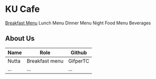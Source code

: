 # KU Cafe

[Breakfast Menu](Menu.md/##breakfast-menu)
Lunch Menu
Dinner Menu
Night Food Menu
Beverages

## About Us

| Name      | Role      | Github   |
|:----------|-----------|----------|
| Nutta     | Breakfast menu | GifperTC |
| ...       | ...       | ...      |
